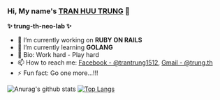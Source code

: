 ### Hi, My name's [TRAN HUU TRUNG](https://github.com/trung-th-neo-lab) 👋

 **✨ trung-th-neo-lab ✨**

- 🔭 I’m currently working on **RUBY ON RAILS**
- 🌱 I’m currently learning **GOLANG**
- 💬 Bio: Work hard - Play hard
- 📫 How to reach me: [Facebook - @trantrung1512](https://www.facebook.com/trantrung1512), [Gmail - @trung.th](mailto:trung.th@neo-lab.vn)
- ⚡ Fun fact: Go one more...!!!

![Anurag's github stats](https://github-readme-stats.vercel.app/api?username=trung-th-neo-lab&show_icons=true&theme=radical)
[![Top Langs](https://github-readme-stats.vercel.app/api/top-langs/?username=anuraghazra&layout=compact)]()
